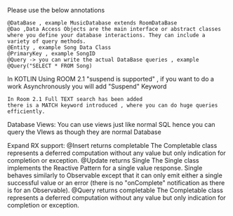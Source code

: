 Please use the below annotations
```
@DataBase , example MusicDatabase extends RoomDataBase
@Dao ,Data Access Objects are the main interface or abstract classes where you define your database interactions. They can include a variety of query methods.
@Entity , example Song Data Class
@PrimaryKey , example SongID
@Query -> you can write the actual DataBase queries , example @Query("SELECT * FROM Song)
```
In KOTLIN Using ROOM 2.1 "suspend is supported" , if you want to do a work Asynchronously you will add "Suspend" Keyword

```
In Room 2.1 Full TEXT search has been added
there is a MATCH keyword introduced , where you can do huge queries efficiently.
```
Database Views:
You can use views just like normal SQL
hence you can query the VIews as though they are normal Database

Expand RX support:
@Insert returns completable
The Completable class represents a deferred computation without any value but only indication for completion or exception.
@Update returns Single
The Single class implements the Reactive Pattern for a single value response.
Single behaves similarly to Observable except that it can only emit either a single successful value or an error (there is no "onComplete" notification as there is for an Observable).
@Query returns completable
The Completable class represents a deferred computation without any value but only indication for completion or exception.

